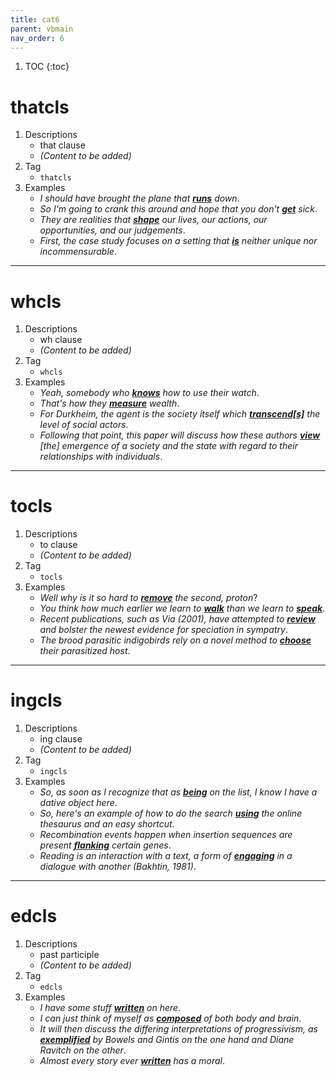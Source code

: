 ```yaml
---
title: cat6
parent: vbmain
nav_order: 6
---
```

1. TOC
{:toc}

# thatcls

1. Descriptions
    - that clause
    - *(Content to be added)*
2. Tag
    - `thatcls`
3. Examples
    - *I should have brought the plane that <ins>**runs**</ins> down*. 
    - *So I'm going to crank this around and hope that you don't <ins>**get**</ins> sick*. 
    - *They are realities that <ins>**shape**</ins> our lives, our actions, our opportunities, and our judgements*.
    - *First, the case study focuses on a setting that <ins>**is**</ins> neither unique nor incommensurable*.

---

# whcls

1. Descriptions
    - wh clause
    - *(Content to be added)*
2. Tag
    - `whcls`
3. Examples
    - *Yeah, somebody who <ins>**knows**</ins> how to use their watch*. 
    - *That's how they <ins>**measure**</ins> wealth*. 
    - *For Durkheim, the agent is the society itself which <ins>**transcend\[s\]**</ins> the level of social actors*.
    - *Following that point, this paper will discuss how these authors <ins>**view**</ins> \[the\] emergence of a society and the state with regard to their relationships with individuals*.

---

# tocls

1. Descriptions
    - to clause
    - *(Content to be added)*
2. Tag
    - `tocls`
3. Examples
    - *Well why is it so hard to <ins>**remove**</ins> the second, proton*? 
    - *You think how much earlier we learn to <ins>**walk**</ins> than we learn to <ins>**speak**</ins>*. 
    - *Recent publications, such as Via (2001), have attempted to <ins>**review**</ins> and bolster the newest evidence for speciation in sympatry*.
    - *The brood parasitic indigobirds rely on a novel method to <ins>**choose**</ins> their parasitized host*.

---

# ingcls

1. Descriptions
    - ing clause
    - *(Content to be added)*
2. Tag
    - `ingcls`
3. Examples
    - *So, as soon as I recognize that as <ins>**being**</ins> on the list, I know I have a dative object here*. 
    - *So, here's an example of how to do the search <ins>**using**</ins> the online thesaurus and an easy shortcut*. 
    - *Recombination events happen when insertion sequences are present <ins>**flanking**</ins> certain genes*.
    - *Reading is an interaction with a text, a form of <ins>**engaging**</ins> in a dialogue with another (Bakhtin, 1981)*.    

---

# edcls

1. Descriptions
    - past participle
    - *(Content to be added)*
2. Tag
    - `edcls`
3. Examples
    - *I have some stuff <ins>**written**</ins> on here*. 
    - *I can just think of myself as <ins>**composed**</ins> of both body and brain*. 
    - *It will then discuss the differing interpretations of progressivism, as <ins>**exemplified**</ins> by Bowels and Gintis on the one hand and Diane Ravitch on the other*.
    - *Almost every story ever <ins>**written**</ins> has a moral*.

